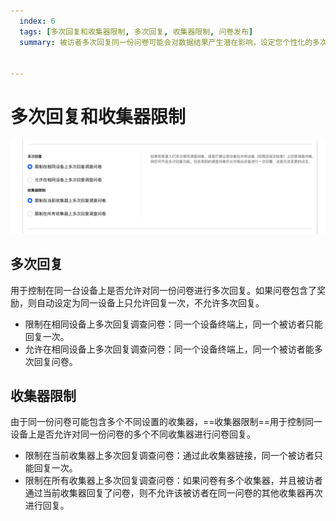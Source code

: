 ```yaml
---
  index: 6
  tags: [多次回复和收集器限制, 多次回复, 收集器限制, 问卷发布]
  summary: 被访者多次回复同一份问卷可能会对数据结果产生潜在影响，设定您个性化的多次回复和收集器限制策略。


---
```







# 多次回复和收集器限制

<img src='../assets/surveyCollector/06multiAnswer/multiAnswer.png'>

## 多次回复

用于控制在同一台设备上是否允许对同一份问卷进行多次回复。如果问卷包含了奖励，则自动设定为同一设备上只允许回复一次，不允许多次回复。

+ 限制在相同设备上多次回复调查问卷：同一个设备终端上，同一个被访者只能回复一次。
+ 允许在相同设备上多次回复调查问卷：同一个设备终端上，同一个被访者能多次回复问卷。

## 收集器限制

由于同一份问卷可能包含多个不同设置的收集器，==收集器限制==用于控制同一设备上是否允许对同一份问卷的多个不同收集器进行问卷回复。

+ 限制在当前收集器上多次回复调查问卷：通过此收集器链接，同一个被访者只能回复一次。
+ 限制在所有收集器上多次回复调查问卷：如果问卷有多个收集器，并且被访者通过当前收集器回复了问卷，则不允许该被访者在同一问卷的其他收集器再次进行回复。